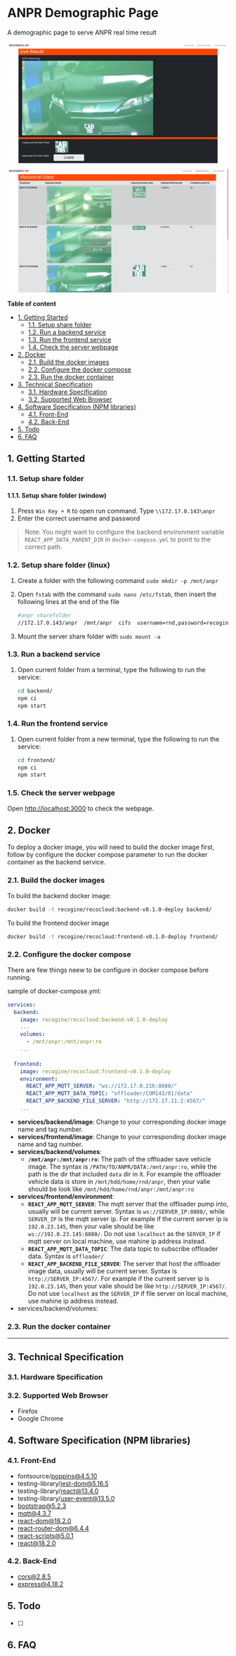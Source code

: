 # ANPR Demographic Page

A demographic page to serve ANPR real time result

![](asset/anpr_demographic1.jpg)
![](asset/anpr_demographic2.jpg)

**Table of content**

- [1. Getting Started](#1-getting-started)
  - [1.1. Setup share folder](#11-setup-share-folder)
  - [1.2. Run a backend service](#12-run-a-backend-service)
  - [1.3. Run the frontend service](#13-run-the-frontend-service)
  - [1.4. Check the server webpage](#14-check-the-server-webpage)
- [2. Docker](#2-docker)
  - [2.1. Build the docker images](#21-build-the-docker-images)
  - [2.2. Configure the docker compose](#22-configure-the-docker-compose)
  - [2.3. Run the docker container](#23-run-the-docker-container)
- [3. Technical Specification](#3-technical-specification)
  - [3.1. Hardware Specification](#31-hardware-specification)
  - [3.2. Supported Web Browser](#32-supported-web-browser)
- [4. Software Specification (NPM libraries)](#4-software-specification-npm-libraries)
  - [4.1. Front-End](#41-front-end)
  - [4.2. Back-End](#42-back-end)
- [5. Todo](#5-todo)
- [6. FAQ](#6-faq)

## 1. Getting Started

### 1.1. Setup share folder

#### 1.1.1. Setup share folder (window)

1. Press `Win Key + R` to open run command. Type `\\172.17.0.143\anpr`
2. Enter the correct username and password

> Note: You might want to configure the backend environment variable `REACT_APP_DATA_PARENT_DIR` in `docker-compose.yml` to point to the correct path.

### 1.2. Setup share folder (linux)

1. Create a folder with the following command `sudo mkdir -p /mnt/anpr`
2. Open `fstab` with the command `sudo nano /etc/fstab`, then insert the following lines at the end of the file

   ```sh
   #anpr sharefolder
   //172.17.0.143/anpr  /mnt/anpr  cifs  username=rnd,password=recogine,uid=1000,gid=1000,iocharset=utf8,x-systemd.mount-timeout=10,x-systemd.device-timeout=10  0  0

   ```

3. Mount the server share folder with `sudo mount -a`

### 1.3. Run a backend service

1. Open current folder from a terminal, type the following to run the service:

   ```sh
   cd backend/
   npm ci
   npm start
   ```

### 1.4. Run the frontend service

1. Open current folder from a new terminal, type the following to run the service:

   ```sh
   cd frontend/
   npm ci
   npm start
   ```

### 1.5. Check the server webpage

Open <http://localhost:3000> to check the webpage.

<!--
### 1.5. Additional detailed guide

**Step 1**
a. Open Terminal
b. Type in **node index.js**
> **Note:** If *index.js* is not running, type  **npm ci**  and repeat **Step 1.b.**

**Step 2**
a. Open Terminal
b. Type in **cd client**
c. After working directory updated, type in **npm start**
> **Note:** If npm is not running, type  **npm ci**  and repeat **Step 1.c.**

**Step 3**
*only if real time streaming is unavailable*
a. Search *'mnt/anpr'* in '/' folder
b. Open Terminal
c. Type in **mkdir /mnt/anpr**
d. Open another Terminal
e. Type in **sudo nano /etc/fstab**
f. After entering NANO GNU text editor, type in `#anpr sharefolder
//172.17.0.143/anpr  /mnt/anpr  cifs  username=rnd,password=recogine,uid=1000,gid=1000,iocharset=utf8,x-systemd.mount-timeout=10,x-systemd.device-timeout=10  0  0`
g. Type **sudo mount -a** -->

## 2. Docker

To deploy a docker image, you will need to build the docker image first, follow by configure the docker compose parameter to run the docker container as the backend service.

### 2.1. Build the docker images

To build the backend docker image:

```sh
docker build -t recogine/recocloud:backend-v0.1.0-deploy backend/
```

To build the frontend docker image

```sh
docker build -t recogine/recocloud:frontend-v0.1.0-deploy frontend/
```

### 2.2. Configure the docker compose

There are few things neew to be configure in docker compose before running.

sample of docker-compose.yml:

```yaml docker-compose.yml
services:
  backend:
    image: recogine/recocloud:backend-v0.1.0-deploy
    ...
    volumes:
      - /mnt/anpr:/mnt/anpr:ro
    ...

  frontend:
    image: recogine/recocloud:frontend-v0.1.0-deploy
    environment:
      REACT_APP_MQTT_SERVER: "ws://172.17.0.216:8080/"
      REACT_APP_MQTT_DATA_TOPIC: "offloader/COM143/01/data"
      REACT_APP_BACKEND_FILE_SERVER: "http://172.17.11.2:4567/"
    ...
```

- **services/backend/image**: Change to your corresponding docker image name and tag number.
- **services/frontend/image**: Change to your corresponding docker image name and tag number.
- **services/backend/volumes**:
  - **`/mnt/anpr:/mnt/anpr:ro`**: The path of the offloader save vehicle image. The syntax is `/PATH/TO/ANPR/DATA:/mnt/anpr:ro`, while the path is the dir that included `data` dir in it. For example the offloader vehicle data is store in `/mnt/hdd/home/rnd/anpr`, then your valie should be look like `/mnt/hdd/home/rnd/anpr:/mnt/anpr:ro`
- **services/frontend/environment**:
  - **`REACT_APP_MQTT_SERVER`**: The mqtt server that the offloader pump into, usually will be current server. Syntax is `ws://SERVER_IP:8080/`, while `SERVER_IP` is the mqtt server ip. For example if the current server ip is `192.0.23.145`, then your valie should be like `ws://192.0.23.145:8080/`. Do not use `localhost` as the `SERVER_IP` if mqtt server on local machine, use mahine ip address instead.
  - **`REACT_APP_MQTT_DATA_TOPIC`**: The data topic to subscribe offloader data. Syntax is `offloader/`
  - **`REACT_APP_BACKEND_FILE_SERVER`**: The server that host the offloader image data, usually will be current server. Syntax is `http://SERVER_IP:4567/`. For example if the current server ip is `192.0.23.145`, then your valie should be like `http://SERVER_IP:4567/`. Do not use `localhost` as the `SERVER_IP` if file server on local machine, use mahine ip address instead.
- services/backend/volumes:

### 2.3. Run the docker container

---

## 3. Technical Specification

### 3.1. Hardware Specification
<!-- ### Device Requirements -->
### 3.2. Supported Web Browser

- Firefox
- Google Chrome

## 4. Software Specification (NPM libraries)

### 4.1. Front-End

- fontsource/poppins@4.5.10
- testing-library/jest-dom@5.16.5
- testing-library/react@13.4.0
- testing-library/user-event@13.5.0
- bootstrap@5.2.3
- mqtt@4.3.7
- react-dom@18.2.0
- react-router-dom@6.4.4
- react-scripts@5.0.1
- react@18.2.0
<!-- - web-vitals@2.1.4 -->
<!-- - opencv-react@0.0.5 -->

### 4.2. Back-End

- cors@2.8.5
- express@4.18.2

## 5. Todo

- [ ]

## 6. FAQ
